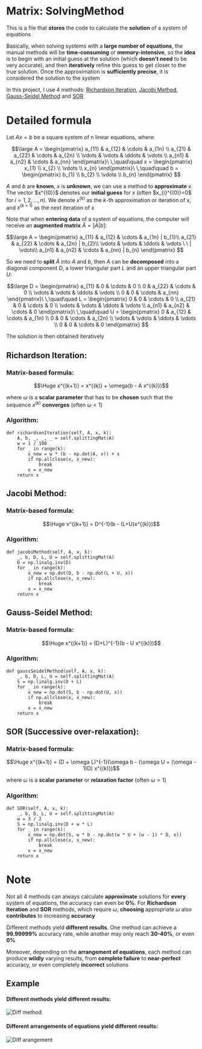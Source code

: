 # Matrix: SolvingMethod
This is a file that **stores** the code to calculate the **solution** of a system of equations

Basically, when solving systems with a **large number of equations**, the manual methods will be **time-consuming** or **memory-intensive**, so the **idea** is to begin with an initial guess at the solution (which **doesn't need** to be very accurate), and then **iteratively** refine this guess to get closer to the true solution. Once the approximation is **sufficiently precise**, it is considered the solution to the system

In this project, I use 4 methods: [Richardson Iteration](https://en.wikipedia.org/wiki/Modified_Richardson_iteration), [Jacobi Method](https://en.wikipedia.org/wiki/Jacobi_method), [Gauss-Seidel Method](https://en.wikipedia.org/wiki/Gauss%E2%80%93Seidel_method) and [SOR](https://en.wikipedia.org/wiki/Successive_over-relaxation)

# Detailed formula
Let $Ax=b$ be a square system of n linear equations, where:

$$\large
A = 
\begin{pmatrix}
a_{11} & a_{12} & \cdots & a_{1n} \\
a_{21} & a_{22} & \cdots & a_{2n} \\
\vdots & \vdots & \ddots & \vdots \\
a_{n1} & a_{n2} & \cdots & a_{nn} 
\end{pmatrix}\ \,\quad\quad x = 
\begin{pmatrix}
x_{1} \\
x_{2} \\
\vdots \\
x_{n}
\end{pmatrix}\ \,\quad\quad b = 
\begin{pmatrix}
b_{1} \\
b_{2} \\
\vdots \\
b_{n}
\end{pmatrix}
$$

$A$ and $b$ are **known**, $x$ is **unknown**, we can use a method to **approximate** $x$. The vector $x^\{(0)}$ denotes our **initial guess** for $x$ (often $x_{i}^\{(0)}=0$ for $i=1,2,...,n$). We denote $x^{(k)}$ as the $k$-th approximation or iteration of $x$, and $x^{(k+1)}$ as the next iteration of $x$

Note that when **entering data** of a system of equations, the computer will receive an **augmented matrix** $\tilde A = [A|b]$: 

$$\large
A = 
\begin{pmatrix}
a_{11} & a_{12} & \cdots & a_{1n} | b_{1}\\
a_{21} & a_{22} & \cdots & a_{2n} | b_{2}\\
\vdots & \vdots & \ddots & \vdots \ \ | \vdots\\
a_{n1} & a_{n2} & \cdots & a_{nn} | b_{n}
\end{pmatrix}
$$

So we need to **split** $\tilde A$ into $A$ and $b$, then $A$ can be **decomposed** into a diagonal component $D$, a lower triangular part $L$ and an upper triangular part $U$:

$$\large
D = 
\begin{pmatrix}
a_{11} & 0 & \cdots & 0 \\
0 & a_{22} & \cdots & 0 \\
\vdots & \vdots & \ddots & \vdots \\
0 & 0 & \cdots & a_{nn} 
\end{pmatrix}\ \,\quad\quad L = 
\begin{pmatrix}
0 & 0 & \cdots & 0 \\
a_{21} & 0 & \cdots & 0 \\
\vdots & \vdots & \ddots & \vdots \\
a_{n1} & a_{n2} & \cdots & 0 
\end{pmatrix}\ \,\quad\quad U = 
\begin{pmatrix}
0 & a_{12} & \cdots & a_{1n} \\
0 & 0 & \cdots & a_{2n} \\
\vdots & \vdots & \ddots & \vdots \\
0 & 0 & \cdots & 0 
\end{pmatrix}
$$

The solution is then obtained iteratively

## Richardson Iteration:
### Matrix-based formula: 

$$\Huge x^{(k+1)} = x^{(k)} + \omega(b - A x^{(k)})$$

where $\omega$ is a **scalar parameter** that has to be **chosen** such that the sequence $x^{(k)}$ **converges** (often  $\omega < 1$)
### Algorithm:
```
def richardsonIteration(self, A, x, k):
    A, b, _, _, _ = self.splittingMat(A)
    w = 1 / 100
    for _ in range(k):
        x_new = w * (b - np.dot(A, x)) + x
        if np.allclose(x, x_new):
            break
        x = x_new
    return x
```
## Jacobi Method:
### Matrix-based formula: 

$$\Huge x^{(k+1)} = D^{-1}(b - (L+U)x^{(k)})$$

### Algorithm:
```
def jacobiMethod(self, A, x, k):
    _, b, D, L, U = self.splittingMat(A)
    D = np.linalg.inv(D)
    for _ in range(k):
        x_new = np.dot(D, b - np.dot(L + U, x))
        if np.allclose(x, x_new):
            break
        x = x_new
    return x
```
## Gauss-Seidel Method:
### Matrix-based formula: 

$$\Huge x^{(k+1)} = (D+L)^{-1}(b - U x^{(k)})$$

### Algorithm:
```
def gaussSeidelMethod(self, A, x, k):
    _, b, D, L, U = self.splittingMat(A)
    S = np.linalg.inv(D + L)
    for _ in range(k):
        x_new = np.dot(S, b - np.dot(U, x))
        if np.allclose(x, x_new):
            break
        x = x_new
    return x
```
## SOR (Successive over-relaxation): 
### Matrix-based formula: 

$$\Huge x^{(k+1)} = (D + \omega L)^{-1}(\omega b - (\omega U + (\omega - 1)D) x^{(k)})$$

where $\omega$ is a **scalar parameter** or **relaxation factor** (often  $\omega > 1$)
### Algorithm:
```
def SOR(self, A, x, k):
    _, b, D, L, U = self.splittingMat(A)
    w = 3 / 2
    S = np.linalg.inv(D + w * L)
    for _ in range(k):
        x_new = np.dot(S, w * b - np.dot(w * U + (w - 1) * D, x))
        if np.allclose(x, x_new):
            break
        x = x_new
    return x
```
# Note

Not all 4 methods can always calculate **approximate** solutions for **every** system of equations, the accuracy can even be **0%**. For **Richardson Iteration** and **SOR** methods, which require $\omega$, **choosing** appropriate $\omega$ also **contributes** to increasing **accuracy**

Different methods yield **different results**. One method can achieve a **99.99999%** accuracy rate, while another may only reach **30-40%**, or even **0%**

Moreover, depending on the **arrangement of equations**, each method can produce **wildly** varying results, from **complete failure** to **near-perfect** accuracy, or even completely **incorrect** solutions

## Example
#### Different methods yield different results:
![Diff method](https://github.com/user-attachments/assets/ac8ae059-01c9-4a1f-b8c0-7b737344392f)
#### Different arrangements of equations yield different results:
![Diff arangement](https://github.com/user-attachments/assets/54b308d2-f7f1-4c2c-b62f-f31e770cd4b5)
